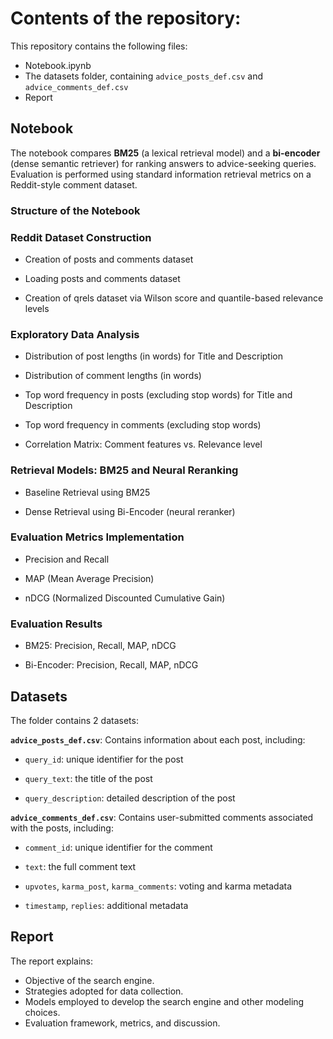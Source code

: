 # Contents of the repository:
This repository contains the following files:
 - Notebook.ipynb
 - The datasets folder, containing `advice_posts_def.csv` and `advice_comments_def.csv`
 - Report


## Notebook
The notebook compares **BM25** (a lexical retrieval model) and a **bi-encoder** (dense semantic retriever) for ranking answers to advice-seeking queries. Evaluation is performed using standard information retrieval metrics on a Reddit-style comment dataset.
### Structure of the Notebook

###  Reddit Dataset Construction

-   Creation of posts and comments dataset
    
-   Loading posts and comments dataset
    
-   Creation of qrels dataset via Wilson score and quantile-based relevance levels
    

###  Exploratory Data Analysis

-   Distribution of post lengths (in words) for Title and Description
    
-   Distribution of comment lengths (in words)
    
-   Top word frequency in posts (excluding stop words) for Title and Description
    
-   Top word frequency in comments (excluding stop words)
    
-   Correlation Matrix: Comment features vs. Relevance level
    

###  Retrieval Models: BM25 and Neural Reranking

-   Baseline Retrieval using BM25
    
-   Dense Retrieval using Bi-Encoder (neural reranker)
    

###  Evaluation Metrics Implementation

-   Precision and Recall
    
-   MAP (Mean Average Precision)
    
-   nDCG (Normalized Discounted Cumulative Gain)
    

###  Evaluation Results

 -   BM25: Precision, Recall, MAP, nDCG

 -   Bi-Encoder: Precision, Recall, MAP, nDCG
 
 
 ## Datasets
 The folder contains 2 datasets:
 
   **`advice_posts_def.csv`**:  Contains information about each post, including:
    
-   `query_id`: unique identifier for the post
        
-   `query_text`: the title of the post
        
-   `query_description`: detailed description of the post 


   **`advice_comments_def.csv`**:  Contains user-submitted comments associated with the posts, including:
    
-   `comment_id`: unique identifier for the comment
        
 -   `text`: the full comment text
        
-   `upvotes`, `karma_post`, `karma_comments`: voting and karma metadata
        
-   `timestamp`, `replies`: additional metadata


## Report
The report explains:
- Objective of the search engine.
- Strategies adopted for data collection.
- Models employed to develop the search engine and other modeling choices.
- Evaluation framework, metrics, and discussion.
